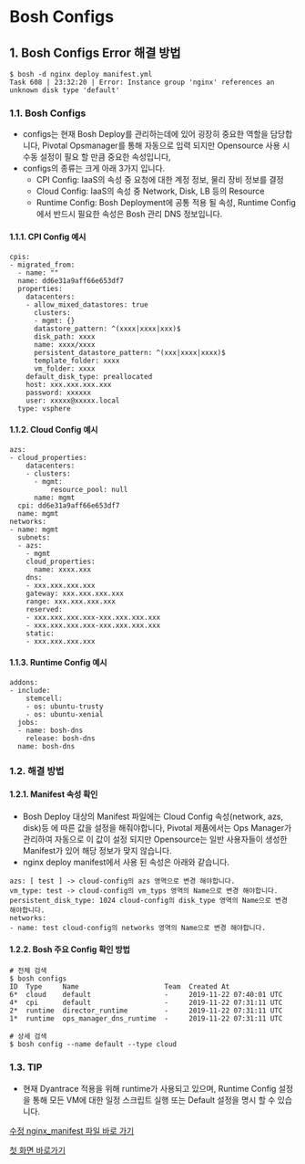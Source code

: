 
# Bosh Configs

## 1. Bosh Configs Error 해결 방법

```
$ bosh -d nginx deploy manifest.yml
Task 608 | 23:32:20 | Error: Instance group 'nginx' references an unknown disk type 'default'
```

### 1.1. Bosh Configs
- configs는 현재 Bosh Deploy를 관리하는데에 있어 굉장히 중요한 역할을 담당합니다, Pivotal Opsmanager를 통해 자동으로 입력 되지만 Opensource 사용 시 수동 설정이 필요 할 만큼 중요한 속성입니다,
- configs의 종류는 크게 아래 3가지 입니다.
	- CPI Config: IaaS의 속성 중 요청에 대한 계정 정보, 물리 장비 정보를 결정
	- Cloud Config: IaaS의 속성 중 Network, Disk, LB 등의 Resource
	- Runtime Config: Bosh Deployment에 공통 적용 될 속성, Runtime Config에서 반드시 필요한 속성은 Bosh 관리 DNS 정보입니다. 
 
#### 1.1.1. CPI Config 예시
```
cpis:
- migrated_from:
  - name: ""
  name: dd6e31a9aff66e653df7
  properties:
    datacenters:
    - allow_mixed_datastores: true
      clusters:
      - mgmt: {}
      datastore_pattern: ^(xxxx|xxxx|xxx)$
      disk_path: xxxx
      name: xxxx/xxxx
      persistent_datastore_pattern: ^(xxx|xxxx|xxxx)$
      template_folder: xxxx
      vm_folder: xxxx
    default_disk_type: preallocated
    host: xxx.xxx.xxx.xxx
    password: xxxxxx
    user: xxxxx@xxxxx.local
  type: vsphere
```
 
#### 1.1.2. Cloud Config 예시
```
azs:
- cloud_properties:
    datacenters:
    - clusters:
      - mgmt:
          resource_pool: null
      name: mgmt
  cpi: dd6e31a9aff66e653df7
  name: mgmt
networks:
- name: mgmt
  subnets:
  - azs:
    - mgmt
    cloud_properties:
      name: xxxx.xxx
    dns:
    - xxx.xxx.xxx.xxx
    gateway: xxx.xxx.xxx.xxx
    range: xxx.xxx.xxx.xxx
    reserved:
    - xxx.xxx.xxx.xxx-xxx.xxx.xxx.xxx
    - xxx.xxx.xxx.xxx-xxx.xxx.xxx.xxx
    static:
    - xxx.xxx.xxx.xxx

```

#### 1.1.3. Runtime Config 예시
```
addons:
- include:
    stemcell:
    - os: ubuntu-trusty
    - os: ubuntu-xenial
  jobs:
  - name: bosh-dns
    release: bosh-dns
  name: bosh-dns
```

### 1.2. 해결 방법

#### 1.2.1. Manifest 속성 확인
- Bosh Deploy 대상의 Manifest 파일에는 Cloud Config 속성(network, azs, disk)등 에 따른 값을 설정을 해줘야합니다, Pivotal 제품에서는 Ops Manager가 관리하여 자동으로 이 값이 설정 되지만 Opensource는 일반 사용자들이 생성한 Manifest가 있어 해당 정보가 맞지 않습니다.
- nginx deploy manifest에서 사용 된 속성은 아래와 같습니다.

```
azs: [ test ] -> cloud-config의 azs 영역으로 변경 해야합니다.
vm_type: test -> cloud-config의 vm_typs 영역의 Name으로 변경 해야합니다.
persistent_disk_type: 1024 cloud-config의 disk_type 영역의 Name으로 변경 해야합니다.
networks:
- name: test cloud-config의 networks 영역의 Name으로 변경 해야합니다.
```
#### 1.2.2. Bosh 주요 Config 확인 방법

```
# 전체 검색
$ bosh configs
ID  Type     Name                     Team  Created At
6*  cloud    default                  -     2019-11-22 07:40:01 UTC
4*  cpi      default                  -     2019-11-22 07:31:11 UTC
2*  runtime  director_runtime         -     2019-11-22 07:31:11 UTC
1*  runtime  ops_manager_dns_runtime  -     2019-11-22 07:31:11 UTC

# 상세 검색
$ bosh config --name default --type cloud   
```

### 1.3. TIP
- 현재 Dyantrace 적용을 위해 runtime가 사용되고 있으며, Runtime Config 설정을 통해 모든 VM에 대한 일정 스크립트 실행 또는 Default 설정을 명시 할 수 있습니다.

[수정 nginx_manifest 파일 바로 가기](http://git.posco.co.kr/projects/MES3/repos/platform-mgmt/browse/study/bosh/manifest.yml)

[첫 화면 바로가기](http://git.posco.co.kr/projects/MES3-PLATFORM/repos/study/browse/bosh/README.md)


